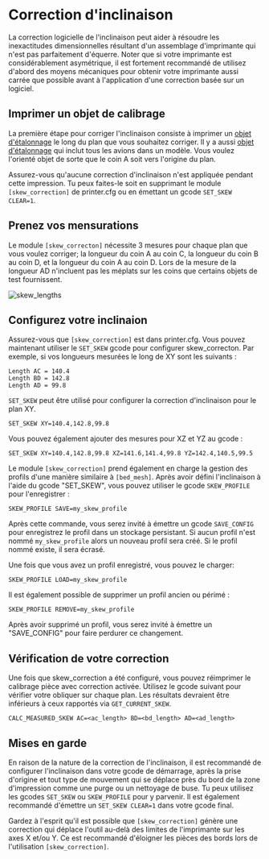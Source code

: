 ﻿# Correction d'inclinaison

La correction logicielle de l'inclinaison peut aider à résoudre les inexactitudes dimensionnelles résultant d'un assemblage d'imprimante qui n'est pas parfaitement d'équerre. Noter que si votre imprimante est considérablement asymétrique, il est fortement recommandé de utilisez d'abord des moyens mécaniques pour obtenir votre imprimante aussi carrée que possible avant à l'application d'une correction basée sur un logiciel.

## Imprimer un objet de calibrage

La première étape pour corriger l'inclinaison consiste à imprimer un
[objet d'étalonnage](https://www.thingiverse.com/thing:2563185/files) le long du plan que vous souhaitez corriger. Il y a aussi [objet d'étalonnage](https://www.thingiverse.com/thing:2972743) qui inclut tous les avions dans un modèle. Vous voulez l'orienté objet de sorte que le coin A soit vers l'origine du plan.

Assurez-vous qu'aucune correction d'inclinaison n'est appliquée pendant cette impression. Tu peux faites-le soit en supprimant le module `[skew_correction]` de printer.cfg ou en émettant un gcode `SET_SKEW CLEAR=1`.

## Prenez vos mensurations

Le module `[skew_correcton]` nécessite 3 mesures pour chaque plan que vous voulez corriger; la longueur du coin A au coin C, la longueur du coin B
au coin D, et la longueur du coin A au coin D. Lors de la mesure de la longueur
AD n'incluent pas les méplats sur les coins que certains objets de test fournissent.

![skew_lengths](img/skew_lengths.png)

## Configurez votre inclinaion

Assurez-vous que `[skew_correction]` est dans printer.cfg. Vous pouvez maintenant utiliser le `SET_SKEW` gcode pour configurer skew_correcton. Par exemple, si vos longueurs mesurées le long de XY sont les suivants :

```
Length AC = 140.4
Length BD = 142.8
Length AD = 99.8
```

`SET_SKEW` peut être utilisé pour configurer la correction d'inclinaison pour le plan XY.

```
SET_SKEW XY=140.4,142.8,99.8
```
Vous pouvez également ajouter des mesures pour XZ et YZ au gcode :

```
SET_SKEW XY=140.4,142.8,99.8 XZ=141.6,141.4,99.8 YZ=142.4,140.5,99.5
```

Le module `[skew_correction]` prend également en charge la gestion des profils d'une manière similaire à `[bed_mesh]`. Après avoir défini l'inclinaison à l'aide du gcode "SET_SKEW", vous pouvez utiliser le gcode `SKEW_PROFILE` pour l'enregistrer :

```
SKEW_PROFILE SAVE=my_skew_profile
```
Après cette commande, vous serez invité à émettre un gcode `SAVE_CONFIG` pour
enregistrez le profil dans un stockage persistant. Si aucun profil n'est nommé
`my_skew_profile` alors un nouveau profil sera créé. Si le profil nommé existe, il sera écrasé.

Une fois que vous avez un profil enregistré, vous pouvez le charger:
```
SKEW_PROFILE LOAD=my_skew_profile
```

Il est également possible de supprimer un profil ancien ou périmé :
```
SKEW_PROFILE REMOVE=my_skew_profile
```
Après avoir supprimé un profil, vous serez invité à émettre un "SAVE_CONFIG" pour faire perdurer ce changement.

## Vérification de votre correction

Une fois que skew_correction a été configuré, vous pouvez réimprimer le calibrage pièce avec correction activée. Utilisez le gcode suivant pour vérifier votre obliquer sur chaque plan. Les résultats devraient être inférieurs à ceux rapportés via `GET_CURRENT_SKEW`.

```
CALC_MEASURED_SKEW AC=<ac_length> BD=<bd_length> AD=<ad_length>
```

## Mises en garde

En raison de la nature de la correction de l'inclinaison, il est recommandé de configurer l'inclinaison dans votre gcode de démarrage, après la prise d'origine et tout type de mouvement qui se déplace près du bord de la zone d'impression comme une purge ou un nettoyage de buse. Tu peux utilisez les gcodes `SET_SKEW` ou `SKEW_PROFILE` pour y parvenir. Il est également recommandé d'émettre un `SET_SKEW CLEAR=1` dans votre gcode final.

Gardez à l'esprit qu'il est possible que `[skew_correction]` génère une correction qui déplace l'outil au-delà des limites de l'imprimante sur les axes X et/ou Y. Ce est recommandé d'éloigner les pièces des bords lors de l'utilisation `[skew_correction]`.
